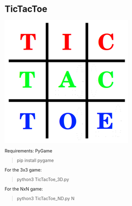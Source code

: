 # TicTacToe

![TicTacToe](Opening.png)

Requirements: PyGame
> pip install pygame  

For the 3x3 game:
> python3 TicTacToe_3D.py

For the NxN game:
> python3 TicTacToe_ND.py N
